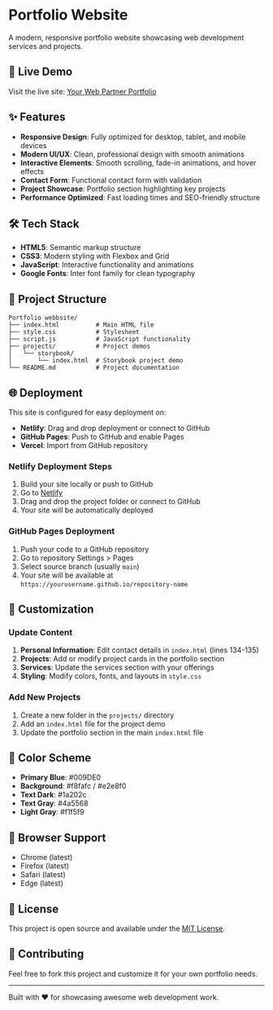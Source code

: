 # Portfolio Website

A modern, responsive portfolio website showcasing web development services and projects.

## 🚀 Live Demo

Visit the live site: [Your Web Partner Portfolio](https://your-netlify-url.netlify.app)

## ✨ Features

- **Responsive Design**: Fully optimized for desktop, tablet, and mobile devices
- **Modern UI/UX**: Clean, professional design with smooth animations
- **Interactive Elements**: Smooth scrolling, fade-in animations, and hover effects
- **Contact Form**: Functional contact form with validation
- **Project Showcase**: Portfolio section highlighting key projects
- **Performance Optimized**: Fast loading times and SEO-friendly structure

## 🛠️ Tech Stack

- **HTML5**: Semantic markup structure
- **CSS3**: Modern styling with Flexbox and Grid
- **JavaScript**: Interactive functionality and animations
- **Google Fonts**: Inter font family for clean typography

## 📁 Project Structure

```
Portfolio webbsite/
├── index.html          # Main HTML file
├── style.css           # Stylesheet
├── script.js           # JavaScript functionality
├── projects/           # Project demos
│   └── storybook/
│       └── index.html  # Storybook project demo
└── README.md           # Project documentation
```

## 🌐 Deployment

This site is configured for easy deployment on:

- **Netlify**: Drag and drop deployment or connect to GitHub
- **GitHub Pages**: Push to GitHub and enable Pages
- **Vercel**: Import from GitHub repository

### Netlify Deployment Steps

1. Build your site locally or push to GitHub
2. Go to [Netlify](https://netlify.com)
3. Drag and drop the project folder or connect to GitHub
4. Your site will be automatically deployed

### GitHub Pages Deployment

1. Push your code to a GitHub repository
2. Go to repository Settings > Pages
3. Select source branch (usually `main`)
4. Your site will be available at `https://yourusername.github.io/repository-name`

## 📝 Customization

### Update Content

1. **Personal Information**: Edit contact details in `index.html` (lines 134-135)
2. **Projects**: Add or modify project cards in the portfolio section
3. **Services**: Update the services section with your offerings
4. **Styling**: Modify colors, fonts, and layouts in `style.css`

### Add New Projects

1. Create a new folder in the `projects/` directory
2. Add an `index.html` file for the project demo
3. Update the portfolio section in the main `index.html` file

## 🎨 Color Scheme

- **Primary Blue**: #009DE0
- **Background**: #f8fafc / #e2e8f0
- **Text Dark**: #1a202c
- **Text Gray**: #4a5568
- **Light Gray**: #f1f5f9

## 📱 Browser Support

- Chrome (latest)
- Firefox (latest)
- Safari (latest)
- Edge (latest)

## 📄 License

This project is open source and available under the [MIT License](LICENSE).

## 🤝 Contributing

Feel free to fork this project and customize it for your own portfolio needs.

---

Built with ❤️ for showcasing awesome web development work.